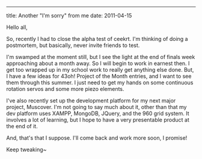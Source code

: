 ---
title: Another "I'm sorry" from me
date: 2011-04-15

Hello all,

So, recently I had to close the alpha test of ceekrt. I'm thinking of doing a postmortem, but basically, never invite friends to test.

I'm swamped at the moment still, but I see the light at the end of finals week approaching about a month away. So I will begin to work in earnest then. I get too wrapped up in my school work to really get anything else done. But, I have a few ideas for 43oh! Project of the Month entries, and I want to see them through this summer. I just need to get my hands on some continuous rotation servos and some more piezo elements.

I've also recently set up the development platform for my next major project, Muscover. I'm not going to say much about it, other than that my dev platform uses XAMPP, MongoDB, JQuery, and the 960 grid system. It involves a lot of learning, but I hope to have a very presentable product at the end of it.

And, that's that I suppose. I'll come back and work more soon, I promise!

Keep tweaking~ 